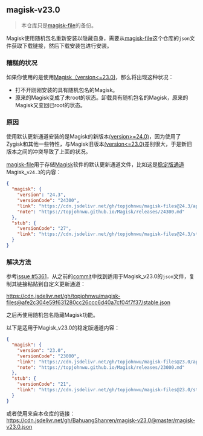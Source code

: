 ## magisk-v23.0

> 本仓库只是[magisk-file](https://github.com/topjohnwu/magisk-files)的备份。

Magisk使用随机包名重新安装以隐藏自身，需要从[magisk-file](https://github.com/topjohnwu/magisk-files)这个仓库的`json`文件获取下载链接，然后下载安装包进行安装。

### 糟糕的状况

如果你使用的是使用[Magisk（version<=23.0)](https://github.com/topjohnwu/Magisk/releases/tag/v23.0)，那么将出现这种状况：

- 打不开刚刚安装的具有随机包名的Magisk。
- 原来的Magisk变成了未root的状态。卸载具有随机包名的Magisk，原来的Magisk又变回已root的状态。

### 原因

使用默认更新通道安装的是Magisk的新版本[(version>=24.0)](https://github.com/topjohnwu/Magisk/releases/tag/v24.0)，因为使用了Zygisk和其他一些特性，与Magisk旧版本[(version<=23.0)](https://github.com/topjohnwu/Magisk/releases/tag/v23.0)差别很大，于是新旧版本之间的冲突导致了上面的状况。

[magisk-file](https://github.com/topjohnwu/magisk-files)用于存储[Magisk](https://github.com/topjohnwu/Magisk/releases)软件的默认更新通道文件，比如这是[稳定版通道](https://github.com/topjohnwu/magisk-files/blob/master/stable.json)Magisk_`v24.3`的内容：

```json
{
  "magisk": {
    "version": "24.3",
    "versionCode": "24300",
    "link": "https://cdn.jsdelivr.net/gh/topjohnwu/magisk-files@24.3/app-release.apk",
    "note": "https://topjohnwu.github.io/Magisk/releases/24300.md"
  },
  "stub": {
    "versionCode": "27",
    "link": "https://cdn.jsdelivr.net/gh/topjohnwu/magisk-files@24.3/stub-release.apk"
  }
}
```

### 解决方法

参考[issue #5361](https://github.com/topjohnwu/Magisk/issues/5361#issuecomment-1027061705)，从之前的[commit](https://github.com/topjohnwu/magisk-files/tree/afe2c304e59f631280cc26ccc6d40a7cf04f7f37)中找到适用于Magisk_v23.0的`json`文件，复制其链接粘贴到自定义更新通道：

https://cdn.jsdelivr.net/gh/topjohnwu/magisk-files@afe2c304e59f631280cc26ccc6d40a7cf04f7f37/stable.json

之后再使用随机包名隐藏Magisk功能。

以下是适用于Magisk_v23.0的稳定版通道内容：

```json
{
  "magisk": {
    "version": "23.0",
    "versionCode": "23000",
    "link": "https://cdn.jsdelivr.net/gh/topjohnwu/magisk-files@23.0/app-release.apk",
    "note": "https://topjohnwu.github.io/Magisk/releases/23000.md"
  },
  "stub": {
    "versionCode": "21",
    "link": "https://cdn.jsdelivr.net/gh/topjohnwu/magisk-files@23.0/stub-release.apk"
  }
}
```

或者使用来自本仓库的链接：https://cdn.jsdelivr.net/gh/BahuangShanren/magisk-v23.0@master/magisk-v23.0.json
